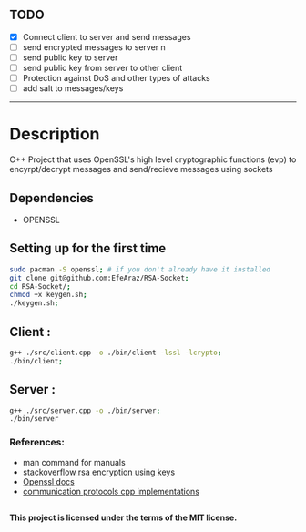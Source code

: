 ## TODO 
- [x] Connect client to server and send messages  
- [ ] send encrypted messages to server  n
- [ ] send public key to server  
- [ ] send public key from server to other client   
- [ ] Protection against DoS and other types of attacks   
- [ ] add salt to messages/keys
---
# Description
C++ Project that uses OpenSSL's high level cryptographic functions (evp) to encyrpt/decrypt messages and send/recieve messages using sockets    

## Dependencies 

- OPENSSL

## Setting up for the first time

```bash 
sudo pacman -S openssl; # if you don't already have it installed  
git clone git@github.com:EfeAraz/RSA-Socket;  
cd RSA-Socket/;  
chmod +x keygen.sh;  
./keygen.sh;  
```


## Client :
```bash
g++ ./src/client.cpp -o ./bin/client -lssl -lcrypto;
./bin/client;  
```  

## Server :
```bash
g++ ./src/server.cpp -o ./bin/server;  
./bin/server  
```
### References:
- man command for manuals  
- [stackoverflow rsa encryption using keys](https://stackoverflow.com/questions/73631293/how-to-encrypt-a-string-using-openssl-c-library-and-a-public-key-file)    
- [Openssl docs](https://docs.openssl.org/master/man3/)  
- [communication protocols cpp implementations](https://commschamp.github.io/comms_protocols_cpp/)  

##
**This project is licensed under the terms of the MIT license.**  